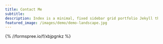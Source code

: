 ```yaml
---
title: Contact Me
subtitle:
description: Index is a minimal, fixed sidebar grid portfolio Jekyll theme.
featured_image: /images/demo/demo-landscape.jpg
---
```


{% //formspree.io/f/xbjpgnkz %}
